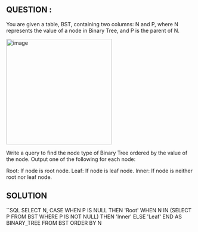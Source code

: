 ## QUESTION :
You are given a table, BST, containing two columns: N and P, where N represents the value of a node in Binary Tree, 
and P is the parent of N.

<img width="283" alt="image" src="https://github.com/user-attachments/assets/aafbc6e9-33fc-49a9-bb57-313e150554c0" />

Write a query to find the node type of Binary Tree ordered by the value of the node. Output one of the following for each node:

Root: If node is root node.
Leaf: If node is leaf node.
Inner: If node is neither root nor leaf node.

## SOLUTION
``SQL
SELECT N, 
       CASE WHEN P IS NULL THEN 'Root'
            WHEN N IN (SELECT  P FROM BST WHERE P IS NOT NULL) THEN 'Inner'
            ELSE 'Leaf'
       END AS BINARY_TREE
FROM  BST
ORDER BY N
```

